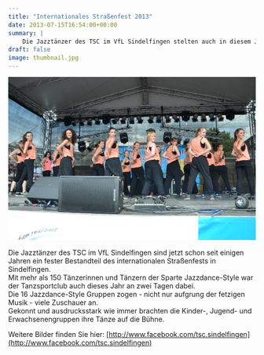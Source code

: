 ```yaml
---
title: "Internationales Straßenfest 2013"
date: 2013-07-15T16:54:00+00:00
summary: |
    Die Jazztänzer des TSC im VfL Sindelfingen stelten auch in diesem Jahr wieder an zwei Tagen ihr Können unter Beweis und zogen zahlreiche Besucher des internationalen Straßenfests in ihren Bann.
draft: false
image: thumbnail.jpg
---
```


![files/vfl/2013/201306/DSC_0069.JPG](DSC_0069.JPG)

Die Jazztänzer des TSC im VfL Sindelfingen sind jetzt schon seit einigen Jahren ein fester Bestandteil des internationalen Straßenfests in Sindelfingen.  
 Mit mehr als 150 Tänzerinnen und Tänzern der Sparte Jazzdance-Style war der Tanzsportclub auch dieses Jahr an zwei Tagen dabei.   
Die 16 Jazzdance-Style Gruppen zogen - nicht nur aufgrung der fetzigen Musik - viele Zuschauer an.  
Gekonnt und ausdrucksstark wie immer brachten die Kinder-, Jugend- und Erwachsenengruppen ihre Tänze auf die Bühne.

Weitere Bilder finden Sie hier: [http://www.facebook.com/tsc.sindelfingen](http://www.facebook.com/tsc.sindelfingen)



